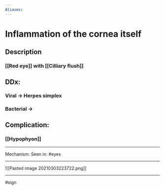 ```yaml
---
Aliases:
---
```

# Inflammation of the cornea itself
## Description
### [[Red eye]] with [[Cilliary flush]]
## DDx:
### Viral -> Herpes simplex
### Bacterial -> 
## Complication:
### [[Hypophyon]]

---
Mechanism:
Seen in: #eyes 

---
![[Pasted image 20210303223722.png]]

---
#sign 